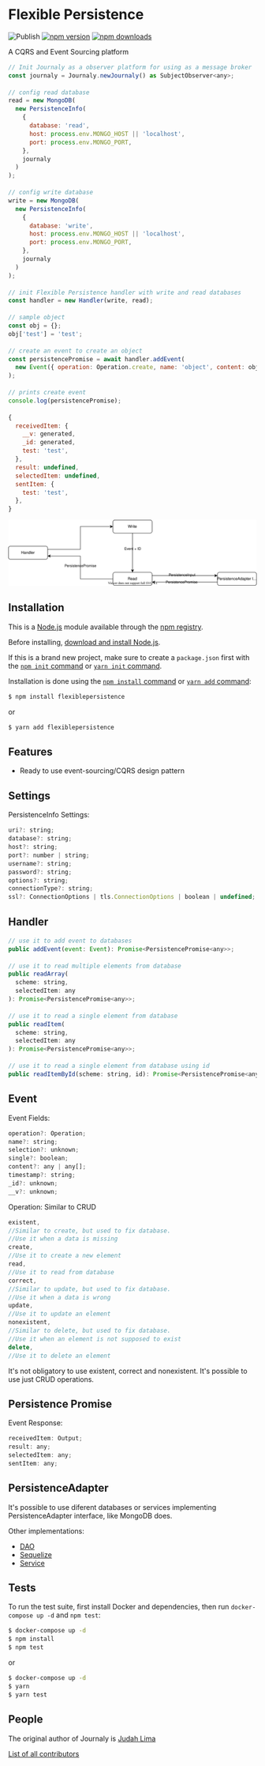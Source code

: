 # Flexible Persistence

![Publish](https://github.com/Judahh/flexiblePersistence/workflows/Publish/badge.svg)
[![npm version](https://badge.fury.io/js/flexiblepersistence.svg)](https://badge.fury.io/js/flexiblepersistence)
[![npm downloads](https://img.shields.io/npm/dt/flexiblepersistence.svg)](https://img.shields.io/npm/dt/flexiblepersistence.svg)

A CQRS and Event Sourcing platform

```js
// Init Journaly as a observer platform for using as a message broker
const journaly = Journaly.newJournaly() as SubjectObserver<any>;

// config read database
read = new MongoDB(
  new PersistenceInfo(
    {
      database: 'read',
      host: process.env.MONGO_HOST || 'localhost',
      port: process.env.MONGO_PORT,
    },
    journaly
  )
);

// config write database
write = new MongoDB(
  new PersistenceInfo(
    {
      database: 'write',
      host: process.env.MONGO_HOST || 'localhost',
      port: process.env.MONGO_PORT,
    },
    journaly
  )
);

// init Flexible Persistence handler with write and read databases
const handler = new Handler(write, read);

// sample object
const obj = {};
obj['test'] = 'test';

// create an event to create an object
const persistencePromise = await handler.addEvent(
  new Event({ operation: Operation.create, name: 'object', content: obj })
);

// prints create event
console.log(persistencePromise);

{
  receivedItem: {
    __v: generated,
    _id: generated,
    test: 'test',
  },
  result: undefined,
  selectedItem: undefined,
  sentItem: {
    test: 'test',
  },
}
```

![Overview](./doc/overview.svg)

## Installation

This is a [Node.js](https://nodejs.org/en/) module available through the
[npm registry](https://www.npmjs.com/).

Before installing,
[download and install Node.js](https://nodejs.org/en/download/).

If this is a brand new project, make sure to create a `package.json` first with
the [`npm init` command](https://docs.npmjs.com/creating-a-package-json-file) or
[`yarn init` command](https://classic.yarnpkg.com/en/docs/cli/init/).

Installation is done using the
[`npm install` command](https://docs.npmjs.com/getting-started/installing-npm-packages-locally)
or [`yarn add` command](https://classic.yarnpkg.com/en/docs/cli/add):

```bash
$ npm install flexiblepersistence
```

or

```bash
$ yarn add flexiblepersistence
```

## Features

- Ready to use event-sourcing/CQRS design pattern

## Settings

PersistenceInfo Settings:

```js
uri?: string;
database?: string;
host?: string;
port?: number | string;
username?: string;
password?: string;
options?: string;
connectionType?: string;
ssl?: ConnectionOptions | tls.ConnectionOptions | boolean | undefined;
```

## Handler

```js
// use it to add event to databases
public addEvent(event: Event): Promise<PersistencePromise<any>>;

// use it to read multiple elements from database
public readArray(
  scheme: string,
  selectedItem: any
): Promise<PersistencePromise<any>>;

// use it to read a single element from database
public readItem(
  scheme: string,
  selectedItem: any
): Promise<PersistencePromise<any>>;

// use it to read a single element from database using id
public readItemById(scheme: string, id): Promise<PersistencePromise<any>>;
```

## Event

Event Fields:

```js
operation?: Operation;
name?: string;
selection?: unknown;
single?: boolean;
content?: any | any[];
timestamp?: string;
_id?: unknown;
__v?: unknown;
```

Operation: Similar to CRUD

```js
existent,
//Similar to create, but used to fix database.
//Use it when a data is missing
create,
//Use it to create a new element
read,
//Use it to read from database
correct,
//Similar to update, but used to fix database.
//Use it when a data is wrong
update,
//Use it to update an element
nonexistent,
//Similar to delete, but used to fix database.
//Use it when an element is not supposed to exist
delete,
//Use it to delete an element
```

It's not obligatory to use existent, correct and nonexistent. It's possible to
use just CRUD operations.

## Persistence Promise

Event Response:

```js
receivedItem: Output;
result: any;
selectedItem: any;
sentItem: any;
```

## PersistenceAdapter

It's possible to use diferent databases or services implementing
PersistenceAdapter interface, like MongoDB does.

Other implementations:

- [DAO](https://github.com/Judahh/dAOPersistence)
- [Sequelize](https://github.com/Judahh/sequelizePersistence)
- [Service](https://github.com/Judahh/servicePersistence)

## Tests

To run the test suite, first install Docker and dependencies, then run
`docker-compose up -d` and `npm test`:

```bash
$ docker-compose up -d
$ npm install
$ npm test
```

or

```bash
$ docker-compose up -d
$ yarn
$ yarn test
```

## People

The original author of Journaly is [Judah Lima](https://github.com/Judahh)

[List of all contributors](https://github.com/Judahh/flexiblepersistence/graphs/contributors)

